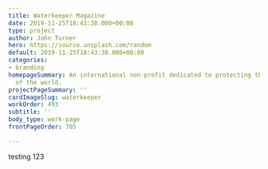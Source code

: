 ```yaml
---
title: Waterkeeper Magazine
date: 2019-11-25T18:43:38.000+00:00
type: project
author: John Turner
hero: https://source.unsplash.com/random
default: 2019-11-25T18:43:38.000+00:00
categories:
- branding
homepageSummary: An international non-profit dedicated to protecting the water ways
  of the world.
projectPageSummary: ''
cardImageSlug: waterkeeper
workOrder: 493
subtitle: ''
body_type: work-page
frontPageOrder: 705

---
```

testing 123